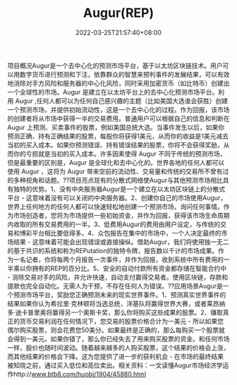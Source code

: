 ﻿---
weight: 
title: "Augur(REP)"
description: "Augur是一个去中心化的预测市场平台，基于以太坊区块链技术"
date: 2022-03-25T21:57:40+08:00
lastmod: 2022-03-25T16:45:40+08:00
draft: false
authors: ["Metabd"]
featuredImage: "augurrep.webp"
link: ""
tags: ["数字代币","Augur(REP)"]
categories: ["navigation"]
navigation: ["数字代币"]
lightgallery: true
toc: true
pinned: false
recommend: false
recommend1: false
---
项目概况Augur是一个去中心化的预测市场平台，基于以太坊区块链技术。用户可以用数字货币进行预测和下注，依靠群众的智慧来预判事件的发展结果，可以有效地消除对手方风险和服务器的中心化风险，同时采用加密货币（如比特币）创建出一个全球性的市场。Augur 是建立在以太坊平台上的去中心化预测市场平台。利用 Augur ,任何人都可以为任何自己感兴趣的主题（比如美国大选谁会获胜）创建一个预测市场，并提供初始流动性，这是一个去中心化的过程。作为回报，该市场的创建者将从市场中获得一半的交易费用。普通用户可以根据自己的信息和判断在 Augur 上预测、买卖事件的股票，例如美国总统大选。当事件发生以后，如果你预测正确、持有正确结果的股票，每股你将获得1美元，从而你的收益是1美元减去当初的买入成本。如果你预测错误、持有错误结果的股票，你将不会获得奖励，从而你的亏损就是当初的买入成本。许多因素使得 Augur 不同于传统的预测市场，但是最重要的区别是，Augur 是全球化和去中心化的。世界各地的任何人都可以使用 Augur ，这将为 Augur 带来空前的流动性、交易量和传统的交易所不曾有过的多种视角和话题。??项目亮点现有的分散式网络使Augur与其他预测市场相比具有独特的优势。1、没有中央服务器Augur是一个建立在以太坊区块链上的分散式平台 - 这意味着没有可以关闭的中央服务器。2、创建你自己的市场使用Augur，世界上任何地方的任何人都可以快速轻松地创建一个预测市场，询问任何事情。作为市场创造者，您将为市场提供一些初始资金，并作为回报，获得该市场生命周期内收取的所有交易费用的一半。3、低费用Augur的费用由用户设定，与传统的交易和博彩平台相比要低得多。4、众包报告在集中的市场中，一个人决定最终的市场结果 - 这意味着可能会出现错误或直接操纵。借助Augur，我们将使用独一无二的基于共识的系统和称为REPutation的独特令牌，报告数以千计的市场成果。作为一名记者，你将每两个月报告一次事件，并作为回报，收到系统中所有费用的一半乘以你拥有的REP的百分比。5、安全的自动付款所有资金都存储在智能合约中 - 消除交易对手的风险，并允许快速，自动支付赢得交易者。使用区块链，存款和提款也完全自动化。无需人为干预，不存在任何人为错误。??应用场景Augur是一个预测市场平台，奖励您正确预测未来的现实世界事件。1、预测真实世界事件的结果如果你认为希拉里·克林顿将当选总统，洋基队将赢得世界大赛，或者莱昂纳多·迪卡普里奥将赢得另一个奥斯卡奖，那么你将购买这些成果的股票。2、赚取真正的货币交易利润在任何情况下，您交易的股票价格合计为一美元 - 所以如果您偶尔购买股票，则会花费您50美分。如果最终是正确的，那么每购买一个股票就会得到一美元。如果你错了，那么你已经失去了用来购买股票的资金。和任何市场一样，股价也随时间波动。随着越来越多的人购买股票，这个结果的价格会上涨，而其他结果的价格会下降。这为您提供了进一步的获利机会 - 在市场的最终结果被知晓之前，通过买入低位和高位卖出。相关资料：一文读懂Augur市场经济学运作http://www.btb8.com/huobi/1904/45880.html
